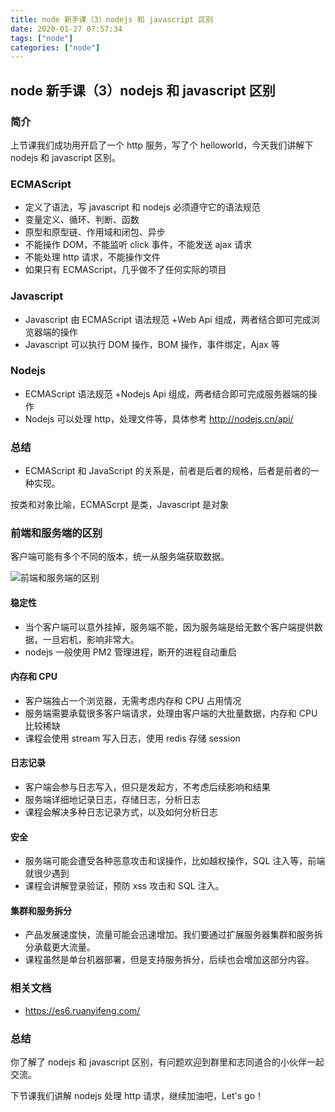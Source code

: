 ```yaml
---
title: node 新手课（3）nodejs 和 javascript 区别
date: 2020-01-27 07:57:34
tags: ["node"]
categories: ["node"]
---
```


## node 新手课（3）nodejs 和 javascript 区别

### 简介

上节课我们成功用开启了一个 http 服务，写了个 helloworld，今天我们讲解下 nodejs 和 javascript 区别。

### ECMAScript

* 定义了语法，写 javascript 和 nodejs 必须遵守它的语法规范
* 变量定义、循环、判断、函数
* 原型和原型链、作用域和闭包、异步
* 不能操作 DOM，不能监听 click 事件，不能发送 ajax 请求
* 不能处理 http 请求，不能操作文件
* 如果只有 ECMAScript，几乎做不了任何实际的项目

### Javascript

* Javascript 由 ECMAScript 语法规范 +Web Api 组成，两者结合即可完成浏览器端的操作
* Javascript 可以执行 DOM 操作，BOM 操作，事件绑定，Ajax 等

### Nodejs

*  ECMAScript 语法规范 +Nodejs Api 组成，两者结合即可完成服务器端的操作
* Nodejs 可以处理 http，处理文件等，具体参考 http://nodejs.cn/api/

### 总结

* ECMAScript 和 JavaScript 的关系是，前者是后者的规格，后者是前者的一种实现。

按类和对象比喻，ECMAScrpt 是类，Javascript 是对象

### 前端和服务端的区别

客户端可能有多个不同的版本，统一从服务端获取数据。

![前端和服务端的区别](http://ww1.sinaimg.cn/mw690/a616b9a4gy1gewonezp7jj20ma0iydgj.jpg)

#### 稳定性

* 当个客户端可以意外挂掉，服务端不能，因为服务端是给无数个客户端提供数据，一旦宕机，影响非常大。
* nodejs 一般使用 PM2 管理进程，断开的进程自动重启

#### 内存和 CPU

* 客户端独占一个浏览器，无需考虑内存和 CPU 占用情况
* 服务端需要承载很多客户端请求，处理由客户端的大批量数据，内存和 CPU 比较稀缺
* 课程会使用 stream 写入日志，使用 redis 存储 session

#### 日志记录

* 客户端会参与日志写入，但只是发起方，不考虑后续影响和结果
* 服务端详细地记录日志，存储日志，分析日志
* 课程会解决多种日志记录方式，以及如何分析日志

#### 安全

* 服务端可能会遭受各种恶意攻击和误操作，比如越权操作，SQL 注入等，前端就很少遇到
* 课程会讲解登录验证，预防 xss 攻击和 SQL 注入。

#### 集群和服务拆分

* 产品发展速度快，流量可能会迅速增加。我们要通过扩展服务器集群和服务拆分承载更大流量。
* 课程虽然是单台机器部署，但是支持服务拆分，后续也会增加这部分内容。

### 相关文档

* https://es6.ruanyifeng.com/

### 总结

你了解了 nodejs 和 javascript 区别，有问题欢迎到群里和志同道合的小伙伴一起交流。

下节课我们讲解 nodejs 处理 http 请求，继续加油吧，Let's go！
